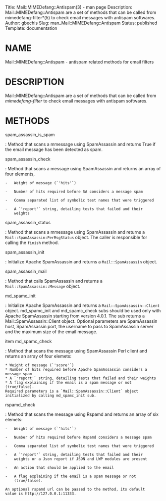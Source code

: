 Title: Mail::MIMEDefang::Antispam(3) - man page
Description: Mail::MIMEDefang::Antispam are a set of methods that can be called from mimedefang-filter*(5) to check email messages with antispam softwares.
Author: gbechis
Slug: man_Mail::MIMEDefang::Antispam
Status: published
Template: documentation

# NAME

Mail::MIMEDefang::Antispam - antispam related methods for email filters

# DESCRIPTION

Mail::MIMEDefang::Antispam are a set of methods that can be called from
*mimedefang-filter* to check email messages with antispam softwares.

# METHODS

spam_assassin_is_spam

:   Method that scans a mmessage using SpamAssassin and returns True if
    the email message has been detected as spam.

spam_assassin_check

:   Method that scans a message using SpamAssassin and returns an array
    of four elements,

    -   Weight of message (`'hits'`)

    -   Number of hits required before SA considers a message spam

    -   Comma separated list of symbolic test names that were triggered

    -   A `'report'` string, detailing tests that failed and their
        weights

spam_assassin_status

:   Method that scans a mmessage using SpamAssassin and returns a
    `Mail::SpamAssassin:PerMsgStatus` object. The caller is responsible
    for calling the `finish` method.

spam_assassin_init

:   Initialize Apache SpamAssassin and returns a `Mail::SpamAssassin`
    object.

spam_assassin_mail

:   Method that calls SpamAssassin and returns a
    `Mail::SpamAssassin::Message` object.

md_spamc_init

:   Initialize Apache SpamAssassin and returns a `Mail::SpamAssassin::Client` object.
    md_spamc_init and md_spamc_check subs should be used only with Apache SpamAssassin
    starting from version 4.0.1.
    The sub returns a Mail::SpamAssassin::Client object.
    Optional parameters are SpamAssassin host, SpamAssassin port, the username to pass to
    SpamAssassin server and the maximum size of the email message.

item md_spamc_check

:   Method that scans the message using SpamAssassin Perl client and returns an array of four elemets:

    * Weight of message (`'score'`)
    * Number of hits required before Apache SpamAssassin considers a message spam
    * A `'report'` string, detailing tests that failed and their weights
    * A flag explaining if the email is a spam message or not (true/false).
    Required parameters is a `Mail::SpamAssassin::Client` object initialized by calling md_spamc_init sub.


rspamd_check

:   Method that scans the message using Rspamd and returns an array of
    six elemets:

    -   Weight of message (`'hits'`)

    -   Number of hits required before Rspamd considers a message spam

    -   Comma separated list of symbolic test names that were triggered

    -   A `'report'` string, detailing tests that failed and their
        weights or a Json report if JSON and LWP modules are present

    -   An action that should be applied to the email

    -   A flag explaining if the email is a spam message or not
        (true/false).

    An optional rspamd url can be passed to the method, its default
    value is http://127.0.0.1:11333.
